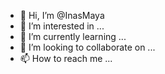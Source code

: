 - 👋 Hi, I’m @InasMaya
- 👀 I’m interested in ...
- 🌱 I’m currently learning ...
- 💞️ I’m looking to collaborate on ...
- 📫 How to reach me ...

<!---
InasMaya/InasMaya is a ✨ special ✨ repository because its `README.md` (this file) appears on your GitHub profile.
You can click the Preview link to take a look at your changes.
--->
